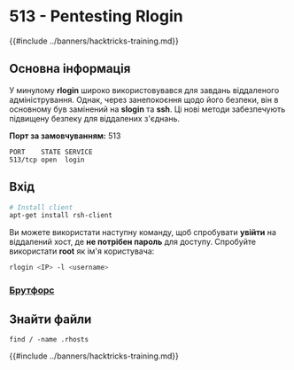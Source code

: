 # 513 - Pentesting Rlogin

{{#include ../banners/hacktricks-training.md}}


## Основна інформація

У минулому **rlogin** широко використовувався для завдань віддаленого адміністрування. Однак, через занепокоєння щодо його безпеки, він в основному був замінений на **slogin** та **ssh**. Ці нові методи забезпечують підвищену безпеку для віддалених з'єднань.

**Порт за замовчуванням:** 513
```
PORT    STATE SERVICE
513/tcp open  login
```
## **Вхід**
```bash
# Install client
apt-get install rsh-client
```
Ви можете використати наступну команду, щоб спробувати **увійти** на віддалений хост, де **не потрібен пароль** для доступу. Спробуйте використати **root** як ім'я користувача:
```bash
rlogin <IP> -l <username>
```
### [Брутфорс](../generic-hacking/brute-force.md#rlogin)

## Знайти файли
```
find / -name .rhosts
```
{{#include ../banners/hacktricks-training.md}}
